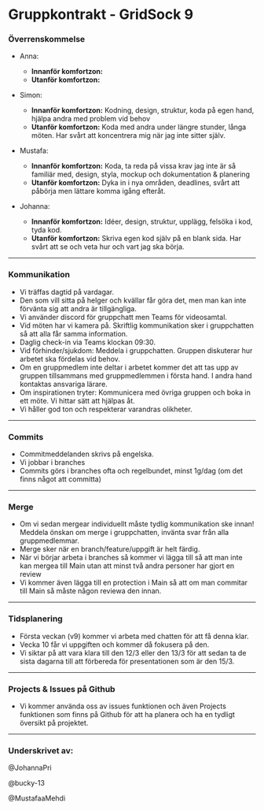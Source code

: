 # Gruppkontrakt - GridSock 9

### Överrenskommelse

- Anna:

  - **Innanför komfortzon:**
  - **Utanför komfortzon:**

- Simon:

  - **Innanför komfortzon:** Kodning, design, struktur, koda på egen hand, hjälpa andra med problem vid behov
  - **Utanför komfortzon:** Koda med andra under längre stunder, långa möten. Har svårt att koncentrera mig när jag inte sitter själv.

- Mustafa:

  - **Innanför komfortzon:** Koda, ta reda på vissa krav jag inte är så familiär med, design, styla, mockup och dokumentation & planering
  - **Utanför komfortzon:** Dyka in i nya områden, deadlines, svårt att påbörja men lättare komma igång efteråt.

- Johanna:

  - **Innanför komfortzon:** Idéer, design, struktur, upplägg, felsöka i kod, tyda kod.
  - **Utanför komfortzon:** Skriva egen kod själv på en blank sida. Har svårt att se och veta hur och vart jag ska börja.

---

### Kommunikation

- Vi träffas dagtid på vardagar.
- Den som vill sitta på helger och kvällar får göra det, men man kan inte förvänta sig att andra är tillgängliga.
- Vi använder discord för gruppchatt men Teams för videosamtal.
- Vid möten har vi kamera på. Skriftlig kommunikation sker i gruppchatten så att alla får samma information.
- Daglig check-in via Teams klockan 09:30.
- Vid förhinder/sjukdom: Meddela i gruppchatten. Gruppen diskuterar hur arbetet ska fördelas vid behov.
- Om en gruppmedlem inte deltar i arbetet kommer det att tas upp av gruppen tillsammans med gruppmedlemmen i första hand. I andra hand kontaktas ansvariga lärare.
- Om inspirationen tryter: Kommunicera med övriga gruppen och boka in ett möte. Vi hittar sätt att hjälpas åt.
- Vi håller god ton och respekterar varandras olikheter.

---

### Commits

- Commitmeddelanden skrivs på engelska.
- Vi jobbar i branches
- Commits görs i branches ofta och regelbundet, minst 1g/dag (om det finns något att committa)

---

### Merge

- Om vi sedan mergear individuellt måste tydlig kommunikation ske innan! Meddela önskan om merge i gruppchatten, invänta svar från alla gruppmedlemmar.
- Merge sker när en branch/feature/uppgift är helt färdig.
- När vi börjar arbeta i branches så kommer vi lägga till så att man inte kan mergea till Main utan att minst två andra personer har gjort en review
- Vi kommer även lägga till en protection i Main så att om man commitar till Main så måste någon reviewa den innan.

---

### Tidsplanering

- Första veckan (v9) kommer vi arbeta med chatten för att få denna klar.
- Vecka 10 får vi uppgiften och kommer då fokusera på den.
- Vi siktar på att vara klara till den 12/3 eller den 13/3 för att sedan ta de sista dagarna till att förbereda för presentationen som är den 15/3.

---

### Projects & Issues på Github

- Vi kommer använda oss av issues funktionen och även Projects funktionen som finns på Github för att ha planera och ha en tydligt översikt på projektet.

---

### Underskrivet av:

@JohannaPri

@bucky-13


@MustafaaMehdi
